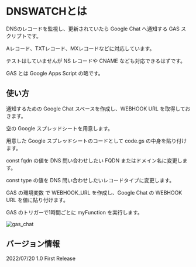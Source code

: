# DNSWATCHとは

DNSのレコードを監視し、更新されていたら Google Chat へ通知する GAS スクリプトです。  

Aレコード、TXTレコード、MXレコードなどに対応しています。  

テストはしていませんが NS レコードや CNAME なども対応できるはずです。 

GAS とは Google Apps Script の略です。  

## 使い方

通知するための Google Chat スペースを作成し、WEBHOOK URL を取得しておきます。  

空の Google スプレッドシートを用意します。  

用意した Google スプレッドシートのコードとして code.gs の中身を貼り付けます。  

const fqdn の値を DNS 問い合わせしたい FQDN またはドメイン名に変更します。  

const type の値を DNS 問い合わせしたいレコードタイプに変更します。  

GAS の環境変数 で WEBHOOK_URL を作成し、Google Chat の WEBHOOK URL を値に貼り付けます。  

GAS のトリガーで1時間ごとに myFunction を実行します。  

![gas_chat](https://user-images.githubusercontent.com/12945672/179905910-1c7acf21-8f3d-45da-b8d5-41438d47eb87.png)

## バージョン情報

2022/07/20 1.0 First Release
